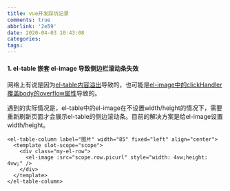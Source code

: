 ```yaml
---
title: vue开发踩坑记录
comments: true
abbrlink: '2e59'
date: 2020-04-03 10:43:08
categories:
tags:
---
```








#### 1. el-table 嵌套 el-image 导致侧边栏滚动条失效

网络上有说是因为[el-table内容溢出](https://blog.csdn.net/dg_zing/article/details/87191772)导致的，也可能是[el-image中的clickHandler覆盖body的overflow属性](https://juejin.im/post/5e54d18a51882549522abe76#comment)导致的。

遇到的实际情况是，el-table中的el-image在不设置width/height的情况下，需要重新刷新页面才会展示el-table的侧边滚动条。目前的解决方案是给el-image设置width/height。

```vue
<el-table-column label="图片" width="85" fixed="left" align="center">
  <template slot-scope="scope">
    <div class="my-el-row">
      <el-image :src="scope.row.picurl" style="width: 4vw;height: 4vw;" />
    </div>
  </template>
</el-table-column>
```



